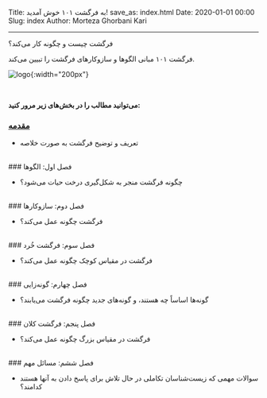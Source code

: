 Title: به فرگشت ۱۰۱ خوش آمدید!
save_as: index.html
Date: 2020-01-01 00:00
Slug: index
Author: Morteza Ghorbani Kari

------
فرگشت چیست و چگونه کار می‌کند؟

فرگشت ۱۰۱ مبانی الگو‌ها و سازوکارهای فرگشت را تبیین می‌کند.

![logo]({static}/images/circular.png){:width="200px"}

<br>

**می‌توانید مطالب را در بخش‌های زیر مرور کنید:**

### [مقدمه]({filename}../chapters/001-introduction_to_evolution.markdown/)

- تعریف و توضیح فرگشت به صورت خلاصه
<br>
### فصل اول: الگوها

- چگونه فرگشت منجر به شکل‌گیری درخت حیات می‌شود؟
<br>
### فصل دوم: سازوکارها

- فرگشت چگونه عمل می‌کند؟
<br>
### فصل سوم: فرگشت خُرد

- فرگشت در مقیاس کوچک چگونه عمل می‌کند؟
<br>
### فصل چهارم: گونه‌زایی

- گونه‌ها اساساً چه هستند، و گونه‌های جدید چگونه فرگشت می‌یابند؟
<br>
### فصل پنجم: فرگشت کلان

- فرگشت در مقیاس بزرگ چگونه عمل می‌کند؟
<br>
### فصل ششم: مسائل مهم

- سوالات مهمی که زیست‌شناسان تکاملی در حال تلاش برای پاسخ دادن به آنها هستند کدامند؟

<br>

